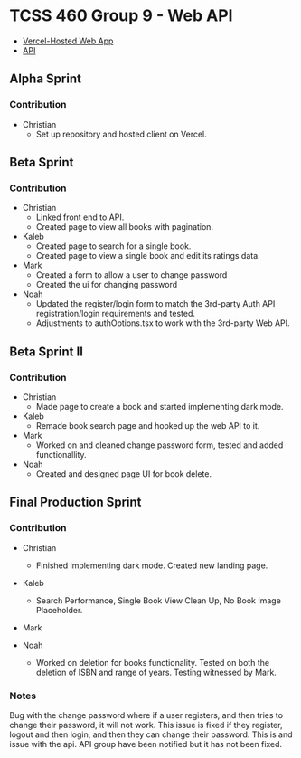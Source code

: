 # TCSS 460 Group 9 - Web API

- [Vercel-Hosted Web App](https://group9-tcss460-front-end.vercel.app/)
- [API](https://group6-tcss460-web-api-e68a966aba4f.herokuapp.com/)

## Alpha Sprint

### Contribution

- Christian
    - Set up repository and hosted client on Vercel.
 
## Beta Sprint

### Contribution

- Christian
    - Linked front end to API.
    - Created page to view all books with pagination.
- Kaleb
    - Created page to search for a single book.
    - Created page to view a single book and edit its ratings data.
- Mark
    - Created a form to allow a user to change password
    - Created the ui for changing password
- Noah
    - Updated the register/login form to match the 3rd-party Auth API registration/login requirements and tested.
    - Adjustments to authOptions.tsx to work with the 3rd-party Web API. 

## Beta Sprint II

### Contribution

- Christian
    - Made page to create a book and started implementing dark mode.
- Kaleb
    - Remade book search page and hooked up the web API to it.
- Mark
    - Worked on and cleaned change password form, tested and added functionallity.
- Noah
    - Created and designed page UI for book delete.
 
## Final Production Sprint

### Contribution

- Christian
    - Finished implementing dark mode. Created new landing page. 
  
- Kaleb
    - Search Performance, Single Book View Clean Up, No Book Image Placeholder.

- Mark

- Noah
    - Worked on deletion for books functionality. Tested on both the deletion of ISBN and range of years. Testing witnessed by Mark.

### Notes
Bug with the change password where if a user registers, and then tries to change their password, it will not work. This issue is fixed if they register, logout and then login, and then they can change their password. This is and issue with the api. API group have been notified but it has not been fixed.
